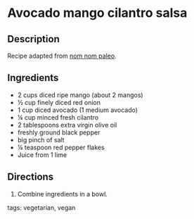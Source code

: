 Avocado mango cilantro salsa
======================

## Description

Recipe adapted from [nom nom paleo](http://nomnompaleo.com/post/56076300574/mango-avocado-salsa-on-pan-seared-salmon).

## Ingredients

* 2 cups diced ripe mango (about 2 mangos)
* ½ cup finely diced red onion
* 1 cup diced avocado (1 medium avocado)
* ¼ cup minced fresh cilantro
* 2 tablespoons extra virgin olive oil
* freshly ground black pepper
* big pinch of salt
* ¼ teaspoon red pepper flakes
* Juice from 1 lime

## Directions

1. Combine ingredients in a bowl.

tags: vegetarian, vegan
